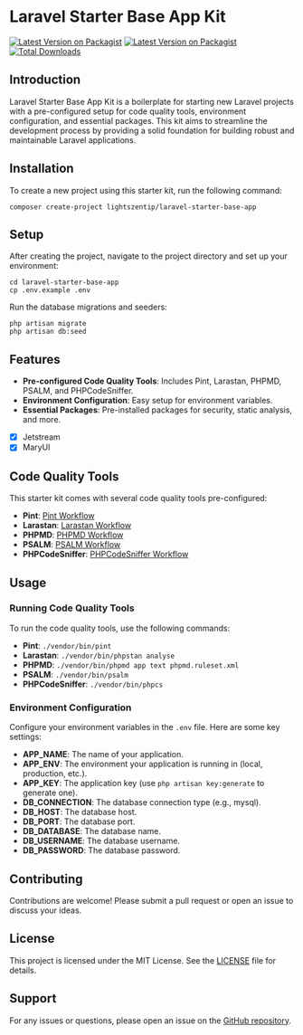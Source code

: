 # Laravel Starter Base App Kit

[![Latest Version on Packagist](https://img.shields.io/packagist/v/lightszentip/laravel-starter-base-app.svg?style=flat-square)](https://packagist.org/packages/lightszentip/laravel-starter-base-app)
[![Latest Version on Packagist](https://img.shields.io/badge/packagist-jetstream-blue)](https://packagist.org/packages/lightszentip/laravel-starter-base-app#dev-jetstream)
[![Total Downloads](https://img.shields.io/packagist/dt/lightszentip/laravel-starter-base-app.svg?style=flat-square)](https://packagist.org/packages/lightszentip/laravel-starter-base-app)

## Introduction

Laravel Starter Base App Kit is a boilerplate for starting new Laravel projects with a pre-configured setup for code quality tools, environment configuration, and essential packages. This kit aims to streamline the development process by providing a solid foundation for building robust and maintainable Laravel applications.

## Installation

To create a new project using this starter kit, run the following command:

```shell
composer create-project lightszentip/laravel-starter-base-app
```


## Setup

After creating the project, navigate to the project directory and set up your environment:

```shell
cd laravel-starter-base-app
cp .env.example .env
```

Run the database migrations and seeders:

```shell
php artisan migrate
php artisan db:seed
```

## Features

- **Pre-configured Code Quality Tools**: Includes Pint, Larastan, PHPMD, PSALM, and PHPCodeSniffer.
- **Environment Configuration**: Easy setup for environment variables.
- **Essential Packages**: Pre-installed packages for security, static analysis, and more.
- [x] Jetstream
- [x] MaryUI

## Code Quality Tools

This starter kit comes with several code quality tools pre-configured:

- **Pint**: [Pint Workflow](./.github/workflows/pint.yml)
- **Larastan**: [Larastan Workflow](./.github/workflows/larastan.yml)
- **PHPMD**: [PHPMD Workflow](./.github/workflows/phpmd.yml)
- **PSALM**: [PSALM Workflow](./.github/workflows/psalm.yml)
- **PHPCodeSniffer**: [PHPCodeSniffer Workflow](./.github/workflows/phpcodesniffer.yml)

## Usage

### Running Code Quality Tools

To run the code quality tools, use the following commands:

- **Pint**: `./vendor/bin/pint`
- **Larastan**: `./vendor/bin/phpstan analyse`
- **PHPMD**: `./vendor/bin/phpmd app text phpmd.ruleset.xml`
- **PSALM**: `./vendor/bin/psalm`
- **PHPCodeSniffer**: `./vendor/bin/phpcs`

### Environment Configuration

Configure your environment variables in the `.env` file. Here are some key settings:

- **APP\_NAME**: The name of your application.
- **APP\_ENV**: The environment your application is running in (local, production, etc.).
- **APP\_KEY**: The application key (use `php artisan key:generate` to generate one).
- **DB\_CONNECTION**: The database connection type (e.g., mysql).
- **DB\_HOST**: The database host.
- **DB\_PORT**: The database port.
- **DB\_DATABASE**: The database name.
- **DB\_USERNAME**: The database username.
- **DB\_PASSWORD**: The database password.

## Contributing

Contributions are welcome! Please submit a pull request or open an issue to discuss your ideas.

## License

This project is licensed under the MIT License. See the [LICENSE](./LICENSE) file for details.

## Support

For any issues or questions, please open an issue on the [GitHub repository](https://github.com/lightszentip/laravel-starter-base-app/issues).
